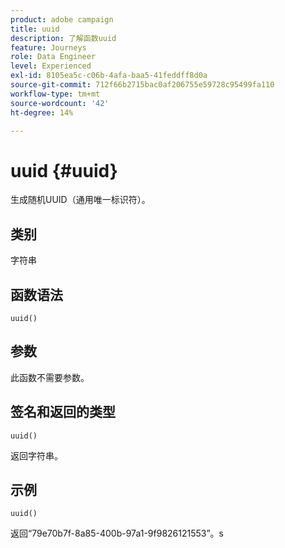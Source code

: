 ```yaml
---
product: adobe campaign
title: uuid
description: 了解函数uuid
feature: Journeys
role: Data Engineer
level: Experienced
exl-id: 8105ea5c-c06b-4afa-baa5-41feddff8d0a
source-git-commit: 712f66b2715bac0af206755e59728c95499fa110
workflow-type: tm+mt
source-wordcount: '42'
ht-degree: 14%

---
```


# uuid {#uuid}

生成随机UUID（通用唯一标识符）。

## 类别

字符串

## 函数语法

`uuid()`

## 参数

此函数不需要参数。

## 签名和返回的类型

`uuid()`

返回字符串。

## 示例

`uuid()`

返回“79e70b7f-8a85-400b-97a1-9f9826121553”。s
